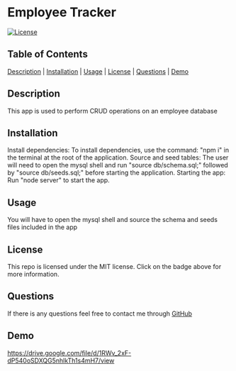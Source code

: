 # Employee Tracker

[![License](https://img.shields.io/badge/License-MIT-blueviolet.svg)](https://opensource.org/licenses/MIT)

## Table of Contents

[Description](#description) | [Installation](#installation) | [Usage](#usage) | [License](#license) | [Questions](#questions) | [Demo](#demo)

## Description

This app is used to perform CRUD operations on an employee database

## Installation

Install dependencies:
To install dependencies, use the command: "npm i" in the terminal at the root of the application.
Source and seed tables:
The user will need to open the mysql shell and run "source db/schema.sql;" followed by "source db/seeds.sql;" before starting the application.
Starting the app:
Run "node server" to start the app.

## Usage

You will have to open the mysql shell and source the schema and seeds files included in the app

## License
  
This repo is licensed under the MIT license. Click on the badge above for more information.

## Questions

If there is any questions feel free to contact me through [GitHub](https://github.com/johnnyowen)

## Demo

https://drive.google.com/file/d/1RWv_2xF-dP540oSDXQG5nhlkTh1s4mH7/view

